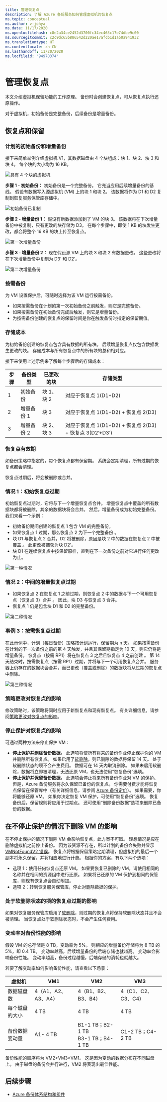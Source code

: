 ```yaml
---
title: 管理恢复点
description: 了解 Azure 备份服务如何管理虚拟机的恢复点
ms.topic: conceptual
ms.author: v-johya
ms.date: 11/17/2020
ms.openlocfilehash: c8e2a34ce2452d3700fc34ec463c17e74dbe9c00
ms.sourcegitcommit: c2c9dc65b886542d220ae17afcb1d1ab0a941932
ms.translationtype: HT
ms.contentlocale: zh-CN
ms.lasthandoff: 11/20/2020
ms.locfileid: "94978374"
---
```

# <a name="manage-recovery-points"></a>管理恢复点

本文介绍虚拟机保留功能的工作原理。 备份时会创建恢复点，可从恢复点执行还原操作。

对于虚拟机，初始备份是完整备份，后续备份是增量备份。

## <a name="recovery-points-and-retention"></a>恢复点和保留

### <a name="scheduled-initial-and-incremental-backup"></a>计划的初始备份和增量备份

接下来简单举例介绍虚拟机 V1，其数据磁盘由 4 个块组成：块 1、块 2、块 3 和块 4。 每个块的大小均为 16 KB。

![具有 4 个块的虚拟机](./media/manage-recovery-points/four-blocks.png)

**步骤 1 - 初始备份：** 初始备份是一个完整备份。 它充当应用后续增量备份的基线。 假设有数据写入源虚拟机 (VM) 上的块 1 和块 2。 该数据将作为 D1 和 D2 复制到恢复服务保管库存储中。

![初始备份已复制](./media/manage-recovery-points/initial-backup.png)

**步骤 2 - 增量备份 1：** 假设有新数据添加到了 VM 的块 3。 该数据将在下次增量备份中被复制，只有更改的块存储为 D3。  在每个步骤中，即使 1 KB 的块发生更改，都会将整个 16 KB 的块上传至恢复点。

![第一次增量备份](./media/manage-recovery-points/first-incremental-backup.png)

**步骤 3 - 增量备份 2：** 现在假设源 VM 上的块 3 和块 2 有数据更改。 这些更改将在下次增量备份中复制为 D3' 和 D2'。

![第二次增量备份](./media/manage-recovery-points/second-incremental-backup.png)

### <a name="on-demand-backup"></a>按需备份

为 VM 设置保护后，可随时选择为该 VM 运行按需备份。

- 如果按需备份在计划的第一次初始备份之前触发，则它是完整备份。
- 如果按需备份在初始备份完成后触发，则它是增量备份。
- 为按需备份创建的恢复点的保留时间是你在触发备份时指定的保留期值。

### <a name="storage-cost"></a>存储成本

为初始备份创建的恢复点包含具有数据的所有块。 后续增量恢复点仅包含数据发生更改的块。 存储成本与所有恢复点中的所有块的总和相对应。

接下来使用上述示例来了解每个步骤后的存储成本：

|步骤  |备份类型  |已更改的块  |存储类型 |
|------|---------|---------|---------|
|1     |     初始备份    | 块 1、块 2        |    对应于恢复点 1(D1+D2)     |
|2     |  增量备份 1       |  块 3       |   对应于恢复点 1(D1+D2) + 恢复点 2(D3)      |
|3     |    增量备份 2     |    块 2、块 3     |   对应于恢复点 1(D1+D2) + 恢复点 2(D3) + 恢复点 3(D2’+D3’)      |

### <a name="recovery-point-expiration"></a>恢复点有效期

如备份策略中指定的，每个恢复点都有保留期。 系统会定期清理，所有过期的恢复点都会清理。

恢复点过期后，将会被删除或合并。

### <a name="case-1-initial-recovery-point-expires"></a>情况 1：初始恢复点过期

初始恢复点过期时，它将与下一个增量恢复点合并。 增量恢复点中覆盖的所有数据块都将被删除，其余的数据块将会合并。 然后，增量备份成为初始完整备份。 我们来看一个示例：

- 初始备份期间创建的恢复点 1 包含 VM 的完整备份。
- 如果恢复点 1 过期，那么恢复点 2 为下一个完整备份 。
- 块 D1 与恢复点 2 合并，D2 将被删除，原因是块 2 中的数据在恢复点 2 中被覆盖 。 此更改被捕获为块 D2'。
- 块 D1 在连续恢复点中按保留原样，直到在下一次备份之前对它进行任何更改为止。

![第一种情况](./media/manage-recovery-points/first-case.png)

### <a name="case-2-in-between-incremental-recovery-point-expires"></a>情况 2：中间的增量恢复点过期

- 如果恢复点 2 在恢复点 1 之前过期，则恢复点 2 中的数据与下一个可用恢复点（恢复点 3）合并   。 因此，块 D3 与恢复点 3 合并。
- 恢复点 1 仍是包含块 D1 和 D2 的完整备份。

![第二种情况](./media/manage-recovery-points/second-case.png)

### <a name="case-3-on-demand-recovery-point-expires"></a>事例 3：按需恢复点过期

在此示例中，计划（每日备份）策略按计划运行，保留期为 n 天。  如果按需备份在计划的下一次备份之前的第 4 天触发，并且其保留期指定为 10 天，则它仍将是增量备份。 恢复点（按需 RP1）将在恢复点 3 之后且恢复点 4 之前创建  。  第 14 天结束时，按需恢复点（按需 RP1）过期，并将与下一个可用恢复点合并。 服务器上仍存在的数据块会合并，而已更改（覆盖或删除）的数据块将从过期的恢复点中删除。

![第三种情况](./media/manage-recovery-points/third-case.png)

### <a name="impact-of-policy-change-on-recovery-points"></a>策略更改对恢复点的影响

修改策略时，该策略将同时应用于新恢复点和现有恢复点。 有关详细信息，请参阅[策略更改对恢复点的影响](backup-architecture.md#impact-of-policy-change-on-recovery-points)。

### <a name="impact-of-stop-protection-on-recovery-points"></a>停止保护对恢复点的影响

可通过两种方法来停止保护 VM：

- **停止保护并删除备份数据。** 此选项将使所有将来的备份作业停止保护你的 VM 并删除所有恢复点。 如果启用了[软删除](backup-azure-security-feature-cloud.md)，则已删除的数据将保留 14 天。 处于软删除状态的项不会产生费用。 数据可在 14 天内取消删除。 如果未启用软删除，数据将立即被清理，无法还原 VM，也无法使用“恢复备份”选项。
- **停止保护并保留备份数据。** 此选项会停止将来所有备份作业对 VM 的保护。 但是，Azure 备份服务将永久保留已备份的恢复点。 你需要付费才能将恢复点保留在保管库中（有关详细信息，请参阅 [Azure 备份定价](https://www.azure.cn/pricing/details/backup/)）。 如果需要，你将能够还原 VM。 如果你决定恢复 VM 保护，可使用“恢复备份”选项。 恢复备份后，保留规则将应用于过期点。 还可使用“删除备份数据”选项来删除已备份的数据。

## <a name="impact-of-deleting-a-vm-without-stop-protection"></a>在不停止保护的情况下删除 VM 的影响

在不停止保护的情况下删除 VM 会影响恢复点，此方案不可取。 理想情况是应在删除虚拟机之前停止备份。 因为该资源不存在，所以计划的备份会失败并显示 [VMNotFoundV2 错误](backup-azure-vms-troubleshoot.md#320001-resourcenotfound---could-not-perform-the-operation-as-vm-no-longer-exists--400094-bcmv2vmnotfound---the-virtual-machine-doesnt-exist--an-azure-virtual-machine-wasnt-found)。 恢复点将根据保留策略定期清理，但虚拟机的最后一个副本将永久保留，并将相应地进行计费。 根据你的方案，有以下两个选项：

- 选项 1：使用任何恢复点还原 VM。 如果要恢复已删除的 VM，请使用相同的名称并在相同的资源组中进行还原。 如果将已还原的 VM 保护到相同的保管库，则现有恢复点会自动附加。
- 选项 2：转到恢复服务保管库，停止对删除数据的保护。

### <a name="impact-of-expired-recovery-points-for-items-in-soft-deleted-state"></a>处于软删除状态的项的恢复点过期的影响

如果对恢复服务保管库启用了[软删除](backup-azure-security-feature-cloud.md)，则过期的恢复点将保持软删除状态并且不会被清理。 当恢复点处于软删除状态时，不会产生任何费用。

### <a name="impact-of-churn-on-backup-performance"></a>变动率对备份性能的影响

假设 VM 的总存储是 8 TB，变动率为 5%。 则相应的增量备份存储将为 8 TB 的 5%，即 0.4 TB。 变动率越高，后续增量备份的后端存储也就越高。 变动率会影响备份性能。 变动率越高，备份过程越慢，后端存储的消耗也就越大。

若要了解变动率如何影响备份性能，请查看以下场景：

|虚拟机  |VM1  |VM2  |VM3  |
|---------|---------|---------|---------|
|数据磁盘数    | 4（A1、A2、A3、A4）        | 4（B1、B2、B3、B4）        |  4（C1、C2、C3、C4）       |
|每个磁盘的大小   |      4 TB   | 4 TB        |  4 TB       |
|备份数据变动量    |   A1- 4 TB      | B1-1 TB；B2-1 TB <br> B3-1 TB；B4-1 TB  |   C1-2 TB；C4-2 TB      |

备份性能的顺序将为 VM2>VM3>VM1。 这是因为变动的数据分布在不同磁盘上。 由于磁盘的备份会并行进行，VM2 将表现出最佳性能。

## <a name="next-steps"></a>后续步骤

- [Azure 备份体系结构和组件](backup-architecture.md)


